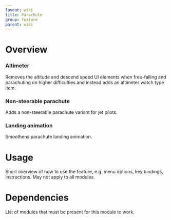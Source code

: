 ```yaml
---
layout: wiki
title: Parachute
group: feature
parent: wiki
---
```


# Overview

### Altimeter
Removes the altitude and descend speed UI elements when free-falling and 
parachuting on higher difficulties and instead adds an altimeter watch type
item.

### Non-steerable parachute
Adds a non-steerable parachute variant for jet pilots.

### Landing animation
Smoothens parachute landing animation.


# Usage

Short overview of how to use the feature, e.g. menu options, key bindings, 
instructions. May not apply to all modules.


# Dependencies

List of modules that must be present for this module to work.
